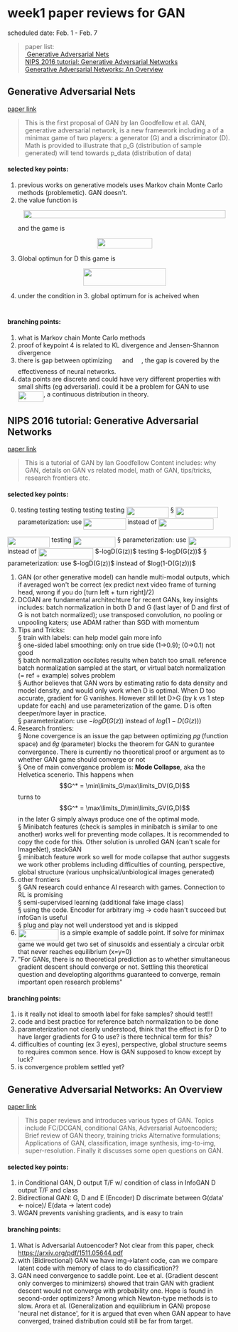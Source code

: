 
# week1 paper reviews for GAN
scheduled date: Feb. 1 - Feb. 7    

> paper list:  
[ Generative Adversarial Nets ](#Generative-Adversarial-Nets)  
[NIPS 2016 tutorial: Generative Adversarial Networks](#NIPS-2016-tutorial-Generative-Adversarial-Networks)  
[Generative Adversarial Networks: An Overview ](#Generative-Adversarial-Networks-An-Overview)  


## Generative Adversarial Nets     
[paper link](https://arxiv.org/abs/1406.2661)

> This is the first proposal of GAN by Ian Goodfellow et al. 
> GAN, generative adversarial network, is a new framework including a of a minimax game of two players: a generator (G) and a discriminator (D). 
> Math is provided to illustrate that p_G (distribution of sample generated) will tend towards p_data (distribution of data)

#### selected key points:
1. previous works on generative models uses Markov chain Monte Carlo methods (problemetic). GAN doesn't.
2. the value function is <p align="center"><img src="/doc/week01/tex/13aed6a8e67d831b164d183c852a7ae5.svg?invert_in_darkmode&sanitize=true" align=middle width=454.93576095pt height=18.17354385pt/></p> and the game is <p align="center"><img src="/doc/week01/tex/eee58ae08fc4112f8c8c041ef77899ed.svg?invert_in_darkmode&sanitize=true" align=middle width=123.79459784999999pt height=22.931502pt/></p>
3. Global optimun for D this game is <p align="center"><img src="/doc/week01/tex/5a47a14be8ab8056045b018a263e9556.svg?invert_in_darkmode&sanitize=true" align=middle width=186.26920785pt height=39.428498999999995pt/></p> 
4. under the condition in 3. global optimum for is acheived when <img src="/doc/week01/tex/2e67499e7826e2612a2cd14ece14eae9.svg?invert_in_darkmode&sanitize=true" align=middle width=72.17626349999998pt height=14.15524440000002pt/>
#### branching points:
1. what is Markov chain Monte Carlo methods 
2. proof of keypoint 4 is related to KL divergence and Jensen-Shannon divergence
3. there is gap between optimizing <img src="/doc/week01/tex/c792a6f8388d7a9d1305e9cbd7aabed2.svg?invert_in_darkmode&sanitize=true" align=middle width=15.09653639999999pt height=14.15524440000002pt/> and <img src="/doc/week01/tex/442b66a193e68f9acbebdc7d3d04a580.svg?invert_in_darkmode&sanitize=true" align=middle width=14.54286239999999pt height=22.831056599999986pt/>, the gap is covered by the effectiveness of neural networks.
4. data points are discrete and could have very different properties with small shifts (eg adversarial). could it be a problem for GAN to use <img src="/doc/week01/tex/a8b88154842060731b33a4a01984e7fd.svg?invert_in_darkmode&sanitize=true" align=middle width=57.34250939999999pt height=24.65753399999998pt/>, a continuous distribution in theory.

## NIPS 2016 tutorial: Generative Adversarial Networks 
[paper link](https://arxiv.org/pdf/1701.00160.pdf)
> This is a tutorial of GAN by Ian Goodfellow
> Content includes: why GAN, details on GAN vs related model, math of GAN, tips/tricks, research frontiers etc.

#### selected key points:
0. testing testing testing testing testing   <img src="/doc/week01/tex/141e64b7091b33a92d538be07e0f1e3f.svg?invert_in_darkmode&sanitize=true" align=middle width=95.34154739999998pt height=24.65753399999998pt/>   §  <img src="/doc/week01/tex/141e64b7091b33a92d538be07e0f1e3f.svg?invert_in_darkmode&sanitize=true" align=middle width=95.34154739999998pt height=24.65753399999998pt/>  parameterization: use <img src="/doc/week01/tex/141e64b7091b33a92d538be07e0f1e3f.svg?invert_in_darkmode&sanitize=true" align=middle width=95.34154739999998pt height=24.65753399999998pt/> instead of <img src="/doc/week01/tex/93e7703ad507269d13c05e707bca0105.svg?invert_in_darkmode&sanitize=true" align=middle width=123.65194709999999pt height=24.65753399999998pt/>    
<img src="/doc/week01/tex/141e64b7091b33a92d538be07e0f1e3f.svg?invert_in_darkmode&sanitize=true" align=middle width=95.34154739999998pt height=24.65753399999998pt/>   
testing  <img src="/doc/week01/tex/141e64b7091b33a92d538be07e0f1e3f.svg?invert_in_darkmode&sanitize=true" align=middle width=95.34154739999998pt height=24.65753399999998pt/> 
§ parameterization: use <img src="/doc/week01/tex/141e64b7091b33a92d538be07e0f1e3f.svg?invert_in_darkmode&sanitize=true" align=middle width=95.34154739999998pt height=24.65753399999998pt/> instead of <img src="/doc/week01/tex/93e7703ad507269d13c05e707bca0105.svg?invert_in_darkmode&sanitize=true" align=middle width=123.65194709999999pt height=24.65753399999998pt/>  
    $-logD(G(z))$   
    testing  $-logD(G(z))$ 
    § parameterization: use $-logD(G(z))$ instead of $log(1-D(G(z)))$  

1. GAN (or other generative model) can handle multi-modal outputs, which if averaged won't be correct (ex predict next video frame of turning head, wrong if you do [turn left + turn right]/2)
2. DCGAN are fundamental architechture for recent GANs, key insights includes: batch normalization in both D and G (last layer of D and first of G is not batch normalized); use transposed convolution, no pooling or unpooling katers; use ADAM rather than SGD with momentum  
3. Tips and Tricks:  
    § train with labels: can help model gain more info  
    § one-sided label smoothing: only on true side (1->0.9); (0->0.1) not good  
    § batch normalization oscilates results when batch too small. reference batch normalization sampled at the start, or virtual batch normalization (= ref + example) solves problem  
    § Author believes that GAN wors by estimating ratio fo data density and model density, and would only work when D is optimal. When D too accurate, gradient for G vanishes. However still let D>G (by k vs 1 step update for each) and use parameterization of the game. D is often deeper/more layer in practice.   
    § parameterization: use $-logD(G(z))$ instead of $log(1-D(G(z)))$  
4. Research frontiers:  
    § None covergence is an issue the gap between optimizing 𝑝𝑔 (function space) and 𝜃𝑔 (parameter) blocks the theorem for GAN to gurantee convergence. There is currently no theoretical proof or argument as to whether GAN game should converge or not  
    § One of main convergance problem is: **Mode Collapse**, aka the Helvetica scenerio. This happens when $$G^* = \min\limits_G\max\limits_DV(G,D)$$ turns to $$G^* = \max\limits_D\min\limits_GV(G,D)$$ in the later G simply always produce one of the optimal mode.  
    § Minibatch features (check is samples in minibatch is similar to one another) works well for preventing mode collapes. It is recommended to copy the code for this. Other solution is unrolled GAN (can't scale for ImageNet), stackGAN  
    § minibatch feature work so well for mode collapse that author suggests we work other problems including difficulties of counting, perspective, global structure (various unphsical/unbiological images generated)   
5. other frontiers  
    § GAN research could enhance AI research with games. Connection to RL is promising  
    § semi-supervised learning (additional fake image class)  
    § using the code. Encoder for arbitrary img -> code hasn't succeed but infoGan is useful  
    §  plug and play not well understood yet and is skipped  
6. <img src="/doc/week01/tex/4d2791386c95386ce91fa568e0e38dcb.svg?invert_in_darkmode&sanitize=true" align=middle width=91.33938494999998pt height=24.65753399999998pt/> is a simple example of saddle point. If solve for minimax game we would get two set of sinusoids and essentialy a circular orbit that never reaches equilibrium (x=y=0) 
7. "For GANs, there is no theoretical prediction as to whether simultaneous gradient descent should converge or not. Settling this theoretical question and developting algorithms guaranteed to converge, remain important open research problems"


#### branching points:
1. is it really not ideal to smooth label for fake samples? should test!!!
2. code and best practice for reference batch normalization to be done
3. parameterization not clearly understood, think that the effect is for D to have larger gradients for G to use? is there technical term for this?
4. difficulties of counting (ex 3 eyes), perspective, global structure seems to requires common sence. How is GAN supposed to know except by luck?
5. is convergence problem settled yet?



## Generative Adversarial Networks: An Overview 
[paper link]( https://arxiv.org/pdf/1710.07035.pdf)
>This paper reviews and introduces various types of GAN.
>Topics include FC/DCGAN, conditional GANs, Adversarial Autoencoders; 
>Brief review of GAN theory, training tricks Alternative formulations; Applications of GAN, classification, image synthesis, img-to-img, super-resolution. 
>Finally it discusses some open questions on GAN. 

#### selected key points:
1.  in Conditional GAN, D output T/F w/ condition of class
in InfoGAN D output T/F and class
2. Bidirectional GAN: G, D and E (Encoder)
    D discrimate between G(data' <- noice)/ E(data -> latent code)
3. WGAN prevents vanishing gradients, and is easy to train

#### branching points:
1. What is Adversarial Autoencoder? Not clear from this paper, check https://arxiv.org/pdf/1511.05644.pdf
2. with (Bidirectional) GAN we have img->latent code, can we compare latent code with memory of class to do classification??
3. GAN need convergence to saddle point. Lee et al. (Gradient descent only converges to minimizers) showed that train GAN with gradient descent would not converge with probability one. Hope is found in second-order optimizers? Among which Newton-type methods is to slow. Arora et al. (Generalization and equilibrium in GAN) propose 'neural net distance', for it is argued that even when GAN appear to have converged, trained distribution could still be far from target.